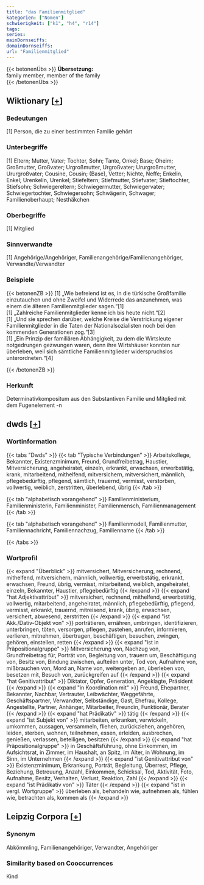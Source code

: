```yaml
---
title: "das Familienmitglied"
kategorien: ["Nomen"]
schwierigkeit: ["k1", "h4", "r14"]
tags:
series:
mainDornseiffs:
domainDornseiffs:
url: "Familienmitglied"
---
```


{{< betonenÜbs >}}
**Übersetzung:**  
family member, member of the family  
{{< /betonenÜbs >}}

## Wiktionary [[+](https://de.wiktionary.org/wiki/Familienmitglied)]

### Bedeutungen
[1] Person, die zu einer bestimmten Familie gehört  

### Unterbegriffe
[1] Eltern; Mutter, Vater; Tochter, Sohn; Tante, Onkel; Base; Oheim; Großmutter, Großvater; Urgroßmutter, Urgroßvater; Ururgroßmutter, Ururgroßvater; Cousine, Cousin; (Base), Vetter; Nichte, Neffe; Enkelin, Enkel; Urenkelin, Urenkel; Stiefeltern; Stiefmutter, Stiefvater; Stieftochter, Stiefsohn; Schwiegereltern; Schwiegermutter, Schwiegervater; Schwiegertochter, Schwiegersohn; Schwägerin, Schwager; Familienoberhaupt; Nesthäkchen  

### Oberbegriffe
[1] Mitglied  

### Sinnverwandte
[1] Angehörige/Angehöriger, Familienangehörige/Familienangehöriger, Verwandte/Verwandter  

### Beispiele
{{< betonenZB >}}
[1] „Wie befreiend ist es, in die türkische Großfamilie einzutauchen und ohne Zweifel und Widerrede das anzunehmen, was einem die älteren Familienmitglieder sagen.“[1]  
[1] „Zahlreiche Familienmitglieder kenne ich bis heute nicht.“[2]  
[1] „Und sie sprechen darüber, welche Kreise die Verstrickung eigener Familienmitglieder in die Taten der Nationalsozialisten noch bei den kommenden Generationen zog.“[3]  
[1] „Ein Prinzip der familiären Abhängigkeit, zu dem die Wirtsleute notgedrungen gezwungen waren, denn ihre Wirtshäuser konnten nur überleben, weil sich sämtliche Familienmitglieder widerspruchslos unterordneten.“[4]  

{{< /betonenZB >}}
### Herkunft
Determinativkompositum aus den Substantiven Familie und Mitglied mit dem Fugenelement -n  



## dwds [[+](https://www.dwds.de/wb/Familienmitglied)]

### Wortinformation
{{< tabs "Dwds" >}}
{{< tab "Typische Verbindungen" >}}
Arbeitskollege, Bekannter, Existenzminimum, Freund, Grundfreibetrag, Haustier, Mitversicherung, angeheiratet, einzeln, erkrankt, erwachsen, erwerbstätig, krank, mitarbeitend, mithelfend, mitversichern, mitversichert, männlich, pflegebedürftig, pflegend, sämtlich, trauernd, vermisst, verstorben, vollwertig, weiblich, zerstritten, überlebend, übrig
{{< /tab >}}

{{< tab "alphabetisch vorangehend" >}}
Familienministerium, Familienministerin, Familienminister, Familienmensch, Familienmanagement
{{< /tab >}}

{{< tab "alphabetisch vorangehend" >}}
Familienmodell, Familienmutter, Familiennachricht, Familiennachzug, Familienname
{{< /tab >}}

{{< /tabs >}}

### Wortprofil
{{< expand "Überblick" >}} mitversichert, Mitversicherung, rechnend, mithelfend, mitversichern, männlich, vollwertig, erwerbstätig, erkrankt, erwachsen, Freund, übrig, vermisst, mitarbeitend, weiblich, angeheiratet, einzeln, Bekannter, Haustier, pflegebedürftig {{< /expand >}}
{{< expand "hat Adjektivattribut" >}} mitversichert, rechnend, mithelfend, erwerbstätig, vollwertig, mitarbeitend, angeheiratet, männlich, pflegebedürftig, pflegend, vermisst, erkrankt, trauernd, mitreisend, krank, übrig, erwachsen, versichert, abwesend, zerstritten {{< /expand >}}
{{< expand "ist Akk./Dativ-Objekt von" >}} porträtieren, ernähren, umbringen, identifizieren, unterbringen, töten, versorgen, pflegen, zustehen, anrufen, informieren, verlieren, mitnehmen, übertragen, beschäftigen, besuchen, zwingen, gehören, einstellen, retten {{< /expand >}}
{{< expand "ist in Präpositionalgruppe" >}} Mitversicherung von, Nachzug von, Grundfreibetrag für, Porträt von, Begleitung von, trauern um, Beschäftigung von, Besitz von, Bindung zwischen, aufteilen unter, Tod von, Aufnahme von, mißbrauchen von, Mord an, Name von, weitergeben an, überleben von, besetzen mit, Besuch von, zurückgreifen auf {{< /expand >}}
{{< expand "hat Genitivattribut" >}} Diktator, Opfer, Generation, Angeklagte, Präsident {{< /expand >}}
{{< expand "in Koordination mit" >}} Freund, Ehepartner, Bekannter, Nachbar, Vertrauter, Leibwächter, Weggefährte, Geschäftspartner, Verwandter, Selbständige, Gast, Ehefrau, Kollege, Angestellte, Partner, Anhänger, Mitarbeiter, Freundin, Funktionär, Berater {{< /expand >}}
{{< expand "hat Prädikativ" >}} tätig {{< /expand >}}
{{< expand "ist Subjekt von" >}} mitarbeiten, erkranken, verwickeln, umkommen, aussagen, versammeln, fliehen, zurückziehen, angehören, leiden, sterben, wohnen, teilnehmen, essen, erleiden, ausbrechen, genießen, verlassen, beteiligen, besitzen {{< /expand >}}
{{< expand "hat Präpositionalgruppe" >}} in Geschäftsführung, ohne Einkommen, im Aufsichtsrat, in Zimmer, im Haushalt, an Spitz, im Alter, in Wohnung, im Sinn, im Unternehmen {{< /expand >}}
{{< expand "ist Genitivattribut von" >}} Existenzminimum, Erkrankung, Porträt, Begleitung, Überrest, Pflege, Beziehung, Betreuung, Anzahl, Einkommen, Schicksal, Tod, Aktivität, Foto, Aufnahme, Besitz, Verhalten, Verlust, Reaktion, Zahl {{< /expand >}}
{{< expand "ist Prädikativ von" >}} Täter {{< /expand >}}
{{< expand "ist in vergl. Wortgruppe" >}} überleben als, behandeln wie, aufnehmen als, fühlen wie, betrachten als, kommen als {{< /expand >}}

## Leipzig Corpora [[+](https://corpora.uni-leipzig.de/en/res?word=Familienmitglied&corpusId=deu_newscrawl-public_2018)]


### Synonym
Abkömmling, Familienangehöriger, Verwandter, Angehöriger


### Similarity based on Cooccurrences
Kind

